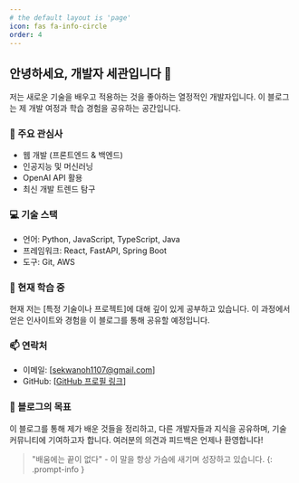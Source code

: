 ```yaml
---
# the default layout is 'page'
icon: fas fa-info-circle
order: 4
---
```


## 안녕하세요, 개발자 세관입니다 👋

저는 새로운 기술을 배우고 적용하는 것을 좋아하는 열정적인 개발자입니다. 이 블로그는 제 개발 여정과 학습 경험을 공유하는 공간입니다.

### 🚀 주요 관심사

- 웹 개발 (프론트엔드 & 백엔드)
- 인공지능 및 머신러닝
- OpenAI API 활용
- 최신 개발 트렌드 탐구

### 💻 기술 스택

- 언어: Python, JavaScript, TypeScript, Java
- 프레임워크: React, FastAPI, Spring Boot
- 도구: Git, AWS

### 🌱 현재 학습 중

현재 저는 [특정 기술이나 프로젝트]에 대해 깊이 있게 공부하고 있습니다. 이 과정에서 얻은 인사이트와 경험을 이 블로그를 통해 공유할 예정입니다.

### 📫 연락처

- 이메일: [sekwanoh1107@gmail.com]
- GitHub: [[GitHub 프로필 링크](https://github.com/sekwan5)]

### 🎯 블로그의 목표

이 블로그를 통해 제가 배운 것들을 정리하고, 다른 개발자들과 지식을 공유하며, 기술 커뮤니티에 기여하고자 합니다. 여러분의 의견과 피드백은 언제나 환영합니다!

> "배움에는 끝이 없다" - 이 말을 항상 가슴에 새기며 성장하고 있습니다.
{: .prompt-info }
